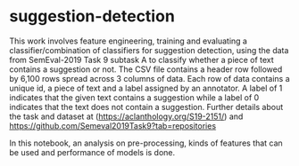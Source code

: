 # suggestion-detection
This work involves feature engineering, training and evaluating a classifier/combination of classifiers for suggestion detection, using the data from SemEval-2019 Task 9 subtask A to classify whether a piece of text contains a suggestion or not.  The CSV file contains a header row followed by 6,100 rows spread across 3 columns of data. Each row of data contains a unique id, a piece of text and a label assigned by an annotator. A label of 1 indicates that the given text contains a suggestion while a label of $0$ indicates that the text does not contain a suggestion. Further details about the task and dataset at (https://aclanthology.org/S19-2151/) and https://github.com/Semeval2019Task9?tab=repositories

In this notebook, an analysis on pre-processing, kinds of features that can be used and performance of models is done. 
